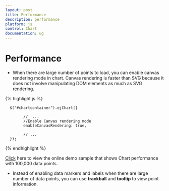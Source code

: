 ```yaml
---
layout: post
title: Performance 
description: performance 
platform: js
control: Chart
documentation: ug
---
```


# Performance 

* When there are large number of points to load, you can enable canvas rendering mode in chart. Canvas rendering is faster than SVG because it does not involve manipulating DOM elements as much as SVG rendering.   

{% highlight js %}

      $("#chartcontainer").ejChart({
            
            //  ...
            //Enable Canvas rendering mode
            enableCanvasRendering: true,         

            // ...
      });

{% endhighlight %}

[Click](http://js.syncfusion.com/demos/web/#!/azure/chart/performance) here to view the online demo sample that shows Chart performance with 100,000 data points.


* Instead of enabling data markers and labels when there are large number of data points, you can use **trackball** and **tooltip** to view point information.

